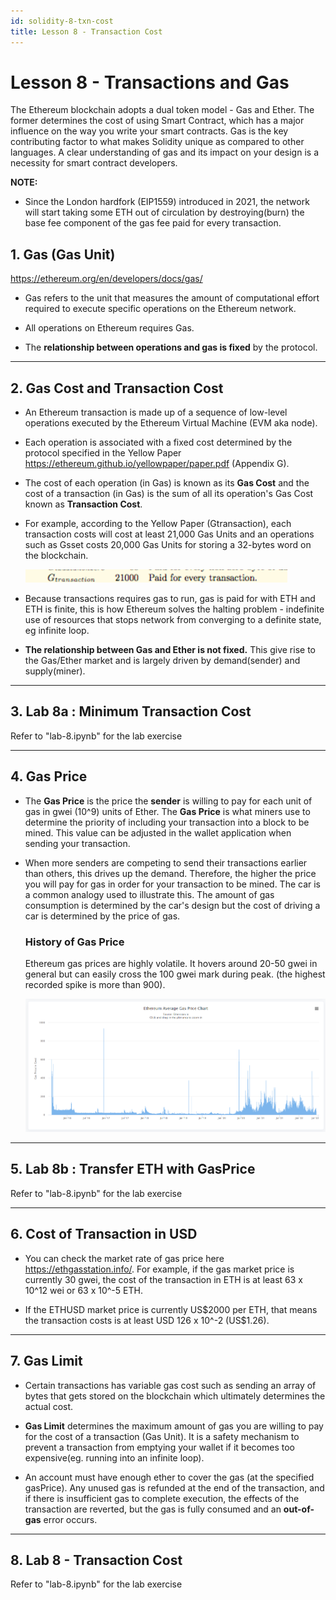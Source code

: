 ```yaml
---
id: solidity-8-txn-cost
title: Lesson 8 - Transaction Cost
---
```


# Lesson 8 - Transactions and Gas

The Ethereum blockchain adopts a dual token model - Gas and Ether. The former determines the cost of using Smart Contract, which has a major influence on the way you write your smart contracts. Gas is the key contributing factor to what makes Solidity unique as compared to other languages. A clear understanding of gas and its impact on your design is a necessity for smart contract developers.

**NOTE:**

-   Since the London hardfork (EIP1559) introduced in 2021, the network will start taking some ETH out of circulation by destroying(burn) the base fee component of the gas fee paid for every transaction.

## 1. Gas (Gas Unit)

https://ethereum.org/en/developers/docs/gas/

-   Gas refers to the unit that measures the amount of computational effort required to execute specific operations on the Ethereum network.

-   All operations on Ethereum requires Gas.

-   The **relationship between operations and gas is fixed** by the protocol.

---

## 2. Gas Cost and Transaction Cost

-   An Ethereum transaction is made up of a sequence of low-level operations executed by the Ethereum Virtual Machine (EVM aka node).

-   Each operation is associated with a fixed cost determined by the protocol specified in the Yellow Paper https://ethereum.github.io/yellowpaper/paper.pdf (Appendix G).

-   The cost of each operation (in Gas) is known as its **Gas Cost** and the cost of a transaction (in Gas) is the sum of all its operation's Gas Cost known as **Transaction Cost**.

-   For example, according to the Yellow Paper (Gtransaction), each transaction costs will cost at least 21,000 Gas Units and an operations such as Gsset costs 20,000 Gas Units for storing a 32-bytes word on the blockchain.

    ![min-gas-cost](./img/min-gas-cost.png)

-   Because transactions requires gas to run, gas is paid for with ETH and ETH is finite, this is how Ethereum solves the halting problem - indefinite use of resources that stops network from converging to a definite state, eg infinite loop.

-   **The relationship between Gas and Ether is not fixed.** This give rise to the Gas/Ether market and is largely driven by demand(sender) and supply(miner).

---

## 3. Lab 8a : Minimum Transaction Cost

Refer to "lab-8.ipynb" for the lab exercise

---

## 4. Gas Price

-   The **Gas Price** is the price the **sender** is willing to pay for each unit of gas in gwei (10^9) units of Ether. The **Gas Price** is what miners use to determine the priority of including your transaction into a block to be mined. This value can be adjusted in the wallet application when sending your transaction.

-   When more senders are competing to send their transactions earlier than others, this drives up the demand. Therefore, the higher the price you will pay for gas in order for your transaction to be mined. The car is a common analogy used to illustrate this. The amount of gas consumption is determined by the car's design but the cost of driving a car is determined by the price of gas.

    ### History of Gas Price

    Ethereum gas prices are highly volatile. It hovers around 20-50 gwei in general but can easily cross the 100 gwei mark during peak. (the highest recorded spike is more than 900).

    ![gas-price](./img/gas-price.png)

---

## 5. Lab 8b : Transfer ETH with GasPrice

Refer to "lab-8.ipynb" for the lab exercise

---

## 6. Cost of Transaction in USD

-   You can check the market rate of gas price here https://ethgasstation.info/. For example, if the gas market price is currently 30 gwei, the cost of the transaction in ETH is at least 63 x 10^12 wei or 63 x 10^-5 ETH.

-   If the ETHUSD market price is currently US\$2000 per ETH, that means the transaction costs is at least USD 126 x 10^-2 (US$1.26).

---

## 7. Gas Limit

-   Certain transactions has variable gas cost such as sending an array of bytes that gets stored on the blockchain which ultimately determines the actual cost.

-   **Gas Limit** determines the maximum amount of gas you are willing to pay for the cost of a transaction (Gas Unit). It is a safety mechanism to prevent a transaction from emptying your wallet if it becomes too expensive(eg. running into an infinite loop).

-   An account must have enough ether to cover the gas (at the specified gasPrice). Any unused gas is refunded at the end of the transaction, and if there is insufficient gas to complete execution, the effects of the transaction are reverted, but the gas is fully consumed and an **out-of-gas** error occurs.

---

## 8. Lab 8 - Transaction Cost

Refer to "lab-8.ipynb" for the lab exercise
